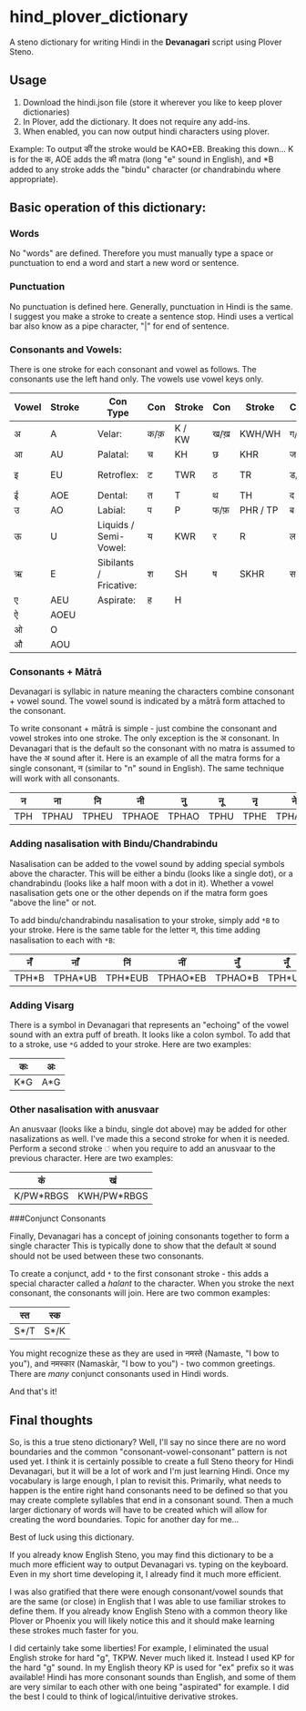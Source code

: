# hind_plover_dictionary

A steno dictionary for writing Hindi in the **Devanagari** script using Plover Steno.

## Usage

1. Download the hindi.json file (store it wherever you like to keep plover dictionaries)
2. In Plover, add the dictionary.  It does not require any add-ins.
3. When enabled, you can now output hindi characters using plover.

Example: To output कीं the stroke would be KAO*EB.  Breaking this down... K is for the क, AOE adds the की matra (long "e" sound in English), and *B added to any stroke adds the "bindu" character (or chandrabindu where appropriate).

## Basic operation of this dictionary:

### Words

No "words" are defined.  Therefore you must manually type a space or punctuation to end a word and start a new word or sentence.

### Punctuation

No punctuation is defined here.  Generally, punctuation in Hindi is the same.  I suggest you make a stroke to create a sentence stop.  Hindi uses a vertical bar also know as a pipe character, "|" for end of sentence.  

### Consonants and Vowels:

There is one stroke for each consonant and vowel as follows.  The consonants use the left hand only.  The vowels use vowel keys only.

| Vowel  | Stroke |  | Con Type | Con | Stroke | Con | Stroke | Con | Stroke | Con | Stroke | Con | Stroke |
|---|---|---|---|---|---|---|---|---|---|---|---|---|---|
| अ | A |  | Velar: | क/क़ |  K / KW | ख/ख़ | KWH/WH | ग/ग़ | KP/KPHR | घ | KPH | ङ | KPW |
| आ  | AU |  | Palatal: | च | KH | छ | KHR | ज | SKWR | श | SH | ञ | STPH |
| इ | EU |  | Retroflex: | ट | TWR | ठ | TR | ड/ड़ | TKW / WR | ढ/ढ़ | TKPH / TKR | ण | TPHR |
| ई | AOE |  | Dental: | त | T | थ | TH | द | TK | ध | TH | न | TPH |
| उ | AO |  | Labial: | प | P | फ/फ़ | PHR / TP | ब | PW | भ | PWH | म | PH |
| ऊ | U |  | Liquids / Semi-Vowel: | य | KWR | र | R | ल | HR | व | W |  |  |
| ऋ | E |  | Sibilants / Fricative: | श | SH | ष | SKHR | स | S |  |  |  |  |
| ए | AEU |  | Aspirate: | ह | H |  |  |  |  |  |  |
| ऐ | AOEU |  |  |  |  |  |  |  |  |  |  |
| ओ | O |  |  |  |  |  |  |  |  |  |  |
| औ | AOU |  |  |  |  |  |  |  |  |  |  |

### Consonants + Mātrā

Devanagari is syllabic in nature meaning the characters combine consonant + vowel sound.  The vowel sound is indicated by a mātrā form attached to the consonant.

To write consonant + mātrā is simple - just combine the consonant and vowel strokes into one stroke. The only exception is the अ consonant.  In Devanagari that is the default so the consonant with no matra is assumed to have the अ sound after it. Here is an example of all the matra forms for a single consonant, न (similar to "n" sound in English).  The same technique will work with all consonants.

|न|ना|नि|नी|नु|नू|नृ|ने|नै|नो|नौ|
|---|---|---|---|---|---|---|---|---|---|---|
| TPH | TPHAU | TPHEU |TPHAOE |TPHAO |TPHU | TPHE | TPHAEU | TPHAOEU | TPHO | TPHAU |

### Adding nasalisation with Bindu/Chandrabindu

Nasalisation can be added to the vowel sound by adding special symbols above the character.  This will be either a bindu (looks like a single dot), or a chandrabindu (looks like a half moon with a dot in it).  Whether a vowel nasalisation gets one or the other depends on if the matra form goes "above the line" or not.

To add bindu/chandrabindu nasalisation to your stroke, simply add `*B` to your stroke.  Here is the same table for the letter न, this time adding nasalisation to each with `*B`:

|नँ|नाँ|निं|नीं|नुँ|नूँ|नृँ|नें|नैं|नेौ|नौं|
|---|---|---|---|---|---|---|---|---|---|---|
| TPH*B | TPHA*UB | TPH*EUB | TPHAO*EB | TPHAO*B | TPH*UB | TPH*EB | TPHA*EUB | TPHAO*EUB | TPHO*B | TPHA*UB |

### Adding Visarg

There is a symbol in Devanagari that represents an "echoing" of the vowel sound with an extra puff of breath.  It looks like a colon symbol.  To add that to a stroke, use `*G` added to your stroke.  Here are two examples:

|कः|अः|
|---|---|
| K*G | A*G |

### Other nasalisation with anusvaar

An anusvaar (looks like a bindu, single dot above) may be added for other nasalizations as well.  I've made this a second stroke for when it is needed.  Perform a second stroke `ं` when you require to add an anusvaar to the previous character.  Here are two examples:

|कं|खं|
|---|---|
| K/PW*RBGS | KWH/PW*RBGS |

###Conjunct Consonants

Finally, Devanagari has a concept of joining consonants together to form a single character  This is typically done to show that the default अ sound should not be used between these two consonants.

To create a conjunct, add `*` to the first consonant stroke - this adds a special character called a *halant* to the character.  When you stroke the next consonant, the consonants will join.  Here are two common examples:

|स्त|स्क|
|---|---|
| S*/T | S*/K |

You might recognize these as they are used in नमस्ते (Namaste, "I bow to you"), and नमस्कार (Namaskār, "I bow to you") - two common greetings.  There are *many* conjunct consonants used in Hindi words.

And that's it!

## Final thoughts

So, is this a true steno dictionary?  Well, I'll say no since there are no word boundaries and the common "consonant-vowel-consonant" pattern is not used yet.  I think it is certainly possible to create a full Steno theory for Hindi Devanagari, but it will be a lot of work and I'm just learning Hindi.  Once my vocabulary is large enough, I plan to revisit this.  Primarily, what needs to happen is the entire right hand consonants need to be defined so that you may create complete syllables that end in a consonant sound.  Then a much larger dictionary of words will have to be created which will allow for creating the word boundaries.  Topic for another day for me...

Best of luck using this dictionary.  

If you already know English Steno, you may find this dictionary to be a much more efficient way to output Devanagari vs. typing on the keyboard.  Even in my short time developing it, I already find it much more efficient.

I was also gratified that there were enough consonant/vowel sounds that are the same (or close) in English that I was able to use familiar strokes to define them.  If you already know English Steno with a common theory like Plover or Phoenix you will likely notice this and it should make learning these strokes much faster for you.

I did certainly take some liberties!  For example, I eliminated the usual English stroke for hard "g", TKPW.  Never much liked it.  Instead I used KP for the hard "g" sound.  In my English theory KP is used for "ex" prefix so it was available!  Hindi has more consonant sounds than English, and some of them are very similar to each other with one being "aspirated" for example.  I did the best I could to think of logical/intuitive derivative strokes.



